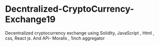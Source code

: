# Decntralized-CryptoCurrency-Exchange19
Decentralized cryptocurrency exchange using 
Solidity, JavaScript , Html , css, React js.
And APi- Moralis , 1inch aggregator
